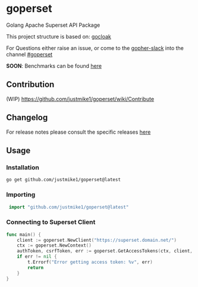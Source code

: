 # goperset


Golang Apache Superset API Package

This project structure is based on: [gocloak](https://github.com/Nerzal/gocloak)

For Questions either raise an issue, or come to the [gopher-slack](https://invite.slack.golangbridge.org/) into the channel [#goperset](https://gophers.slack.com/app_redirect?channel=goperset)

__SOON__: Benchmarks can be found [here](https://justmike1.github.io/goperset/dev/bench/)

## Contribution

(WIP) <https://github.com/justmike1/goperset/wiki/Contribute>

## Changelog

For release notes please consult the specific releases [here](https://github.com/justmike1/goperset/releases)


## Usage

### Installation

```shell
go get github.com/justmike1/goperset@latest
```

### Importing

```go
 import "github.com/justmike1/goperset@latest"
```

### Connecting to Superset Client

```go
func main() {
    client := goperset.NewClient("https://superset.domain.net/")
    ctx := goperset.NewContext()
    authToken, csrfToken, err := goperset.GetAccessTokens(ctx, client, "admin", "admin")
    if err != nil {
        t.Errorf("Error getting access token: %v", err)
        return
    }
}
```
 